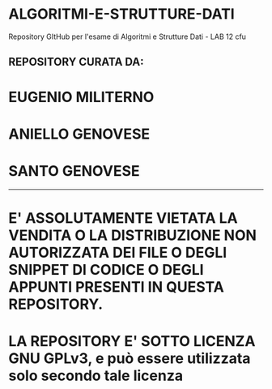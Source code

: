 # ALGORITMI-E-STRUTTURE-DATI
 Repository GItHub per l'esame di Algoritmi e Strutture Dati - LAB 12 cfu

## REPOSITORY CURATA DA:
# EUGENIO MILITERNO
# ANIELLO GENOVESE
# SANTO GENOVESE
---------------------------------------------------------------------------------------------------------------------------
# E' ASSOLUTAMENTE VIETATA LA VENDITA O LA DISTRIBUZIONE NON AUTORIZZATA DEI FILE O DEGLI SNIPPET DI CODICE O DEGLI APPUNTI PRESENTI IN QUESTA REPOSITORY.

# LA REPOSITORY E' SOTTO LICENZA GNU GPLv3, e può essere utilizzata solo secondo tale licenza
